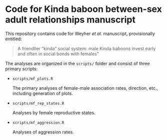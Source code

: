 # Code for Kinda baboon between-sex adult relationships manuscript

This repository contains code for Weyher *et al.* manuscript, provisionally entitled:

> A friendlier “kinda” social system: male Kinda baboons invest early and often in social bonds with females"

The analyses are organized in the `scripts/` folder and consist of three primary scripts:

* `scripts/mf_plots.R`

	The primary analyses of female-male association rates, direction, etc., including generation of plots.

* `scripts/mf_rep_states.R`

	Analyses by female reproductive states.

* `scripts/mf_aggression.R`

	Analyses of aggression rates.
